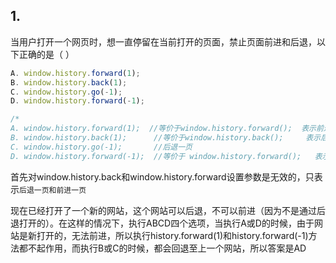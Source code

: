 ## 1.

当用户打开一个网页时，想一直停留在当前打开的页面，禁止页面前进和后退，以下正确的是（   ）

``` javascript
A. window.history.forward(1);
B. window.history.back(1);
C. window.history.go(-1);
D. window.history.forward(-1);

/*
A. window.history.forward(1);  //等价于window.history.forward();  表示前进一页
B. window.history.back(1);		//等价于window.history.back();		表示后退一页
C. window.history.go(-1);		//后退一页
D. window.history.forward(-1);  //等价于 window.history.forward();   表示前进一页
```

首先对window.history.back和window.history.forward设置参数是无效的，只表示`后退一页和前进一页`

现在已经打开了一个新的网站，这个网站可以后退，不可以前进（因为不是通过后退打开的）。在这样的情况下，执行ABCD四个选项，当执行A或D的时候，由于网站是新打开的，无法前进，所以执行history.forward(1)和history.forward(-1)方法都不起作用，而执行B或C的时候，都会回退至上一个网站，所以答案是AD